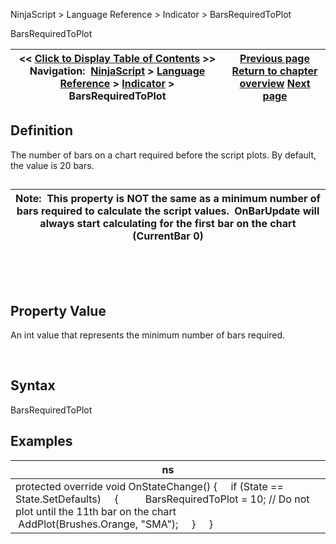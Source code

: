 ﻿


NinjaScript \> Language Reference \> Indicator \> BarsRequiredToPlot






















BarsRequiredToPlot







| \<\< [Click to Display Table of Contents](barsrequiredtoplot.md) \>\> **Navigation:**     [NinjaScript](ninjascript.md) \> [Language Reference](language_reference_wip.md) \> [Indicator](indicator.md) \> BarsRequiredToPlot | [Previous page](plots.md) [Return to chapter overview](indicator.md) [Next page](displayindatabox.md) |
| --- | --- |











## Definition


The number of bars on a chart required before the script plots. By default, the value is 20 bars.


## 




| Note:  This property is NOT the same as a minimum number of bars required to calculate the script values.  OnBarUpdate will always start calculating for the first bar on the chart (CurrentBar 0\) |
| --- |



 


 


## Property Value


An int value that represents the minimum number of bars required.


 


## Syntax


BarsRequiredToPlot


## 


## Examples




| ns |
| --- |
| protected override void OnStateChange() {      if (State \=\= State.SetDefaults)      {           BarsRequiredToPlot \= 10; // Do not plot until the 11th bar on the chart           AddPlot(Brushes.Orange, "SMA");      }      } |









